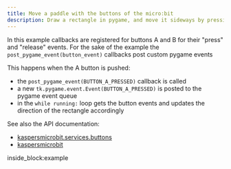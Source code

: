 ```yaml
---
title: Move a paddle with the buttons of the micro:bit
description: Draw a rectangle in pygame, and move it sideways by pressing the micro:bit buttons
---
```


In this example callbacks are registered for buttons A and B for their "press" and "release" events. For the sake 
of the example the `post_pygame_event(button_event)`  callbacks post custom pygame events

This happens when the A button is pushed:

 - the `post_pygame_event(BUTTON_A_PRESSED)` callback is called 
 - a new `tk.pygame.event.Event(BUTTON_A_PRESSED)` is posted to the pygame event queue
 - in the `while running:` loop gets the button events and updates the direction of the rectangle accordingly


See also the API documentation: 

- [kaspersmicrobit.services.buttons](../../reference/services/buttons/)
- [kaspersmicrobit](../../reference/kaspersmicrobit)

<!--codeinclude-->
[](../../examples/pygame/pygame-use-buttons-to-move-rectangle.py) inside_block:example
<!--/codeinclude-->
